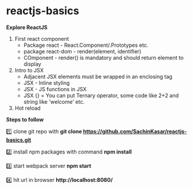 # reactjs-basics

**Explore ReactJS** 

1. First react component
    - Package react - React.Component/.Prototypes etc.
    - package react-dom - render(element, identifier)
    - COmponent - render() is mandatory and should return element to display
2. Intro to JSX
    - Adjacent JSX elements must be wrapped in an enclosing tag 
    - JSX - Inline styling 
    - JSX - JS functions in JSX
    - JSX {} = You can put Ternary operator, some code like 2+2 and string like 'welcome' etc.
3. Hot reload 



**Steps to follow**

:one: clone git repo with 
**git clone https://github.com/SachinKasar/reactjs-basics.git**

:two: install npm packages with command
**npm install**

:three: start webpack server
**npm start**

:four: hit url in browser **http://localhost:8080/**
